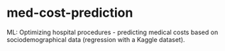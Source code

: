 # med-cost-prediction
ML: Optimizing hospital procedures - predicting medical costs based on sociodemographical data (regression with a Kaggle dataset).
